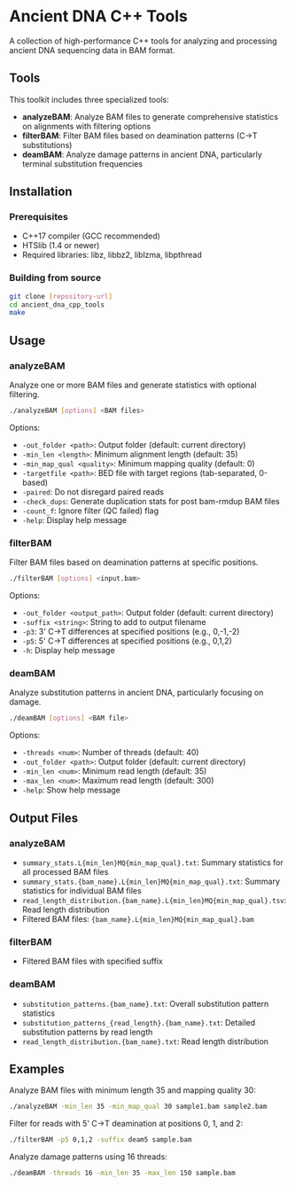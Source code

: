 # Ancient DNA C++ Tools

A collection of high-performance C++ tools for analyzing and processing ancient DNA sequencing data in BAM format.

## Tools

This toolkit includes three specialized tools:

- **analyzeBAM**: Analyze BAM files to generate comprehensive statistics on alignments with filtering options
- **filterBAM**: Filter BAM files based on deamination patterns (C→T substitutions)
- **deamBAM**: Analyze damage patterns in ancient DNA, particularly terminal substitution frequencies

## Installation

### Prerequisites

- C++17 compiler (GCC recommended)
- HTSlib (1.4 or newer)
- Required libraries: libz, libbz2, liblzma, libpthread

### Building from source

```bash
git clone [repository-url]
cd ancient_dna_cpp_tools
make
```

## Usage

### analyzeBAM

Analyze one or more BAM files and generate statistics with optional filtering.

```bash
./analyzeBAM [options] <BAM files>
```

Options:
- `-out_folder <path>`: Output folder (default: current directory)
- `-min_len <length>`: Minimum alignment length (default: 35)
- `-min_map_qual <quality>`: Minimum mapping quality (default: 0)
- `-targetfile <path>`: BED file with target regions (tab-separated, 0-based)
- `-paired`: Do not disregard paired reads
- `-check_dups`: Generate duplication stats for post bam-rmdup BAM files
- `-count_f`: Ignore filter (QC failed) flag
- `-help`: Display help message

### filterBAM

Filter BAM files based on deamination patterns at specific positions.

```bash
./filterBAM [options] <input.bam>
```

Options:
- `-out_folder <output_path>`: Output folder (default: current directory)
- `-suffix <string>`: String to add to output filename
- `-p3`: 3' C→T differences at specified positions (e.g., 0,-1,-2)
- `-p5`: 5' C→T differences at specified positions (e.g., 0,1,2)
- `-h`: Display help message

### deamBAM

Analyze substitution patterns in ancient DNA, particularly focusing on damage.

```bash
./deamBAM [options] <BAM file>
```

Options:
- `-threads <num>`: Number of threads (default: 40)
- `-out_folder <path>`: Output folder (default: current directory)
- `-min_len <num>`: Minimum read length (default: 35)
- `-max_len <num>`: Maximum read length (default: 300)
- `-help`: Show help message

## Output Files

### analyzeBAM

- `summary_stats.L{min_len}MQ{min_map_qual}.txt`: Summary statistics for all processed BAM files
- `summary_stats.{bam_name}.L{min_len}MQ{min_map_qual}.txt`: Summary statistics for individual BAM files
- `read_length_distribution.{bam_name}.L{min_len}MQ{min_map_qual}.tsv`: Read length distribution
- Filtered BAM files: `{bam_name}.L{min_len}MQ{min_map_qual}.bam`

### filterBAM

- Filtered BAM files with specified suffix

### deamBAM

- `substitution_patterns.{bam_name}.txt`: Overall substitution pattern statistics
- `substitution_patterns_{read_length}.{bam_name}.txt`: Detailed substitution patterns by read length
- `read_length_distribution.{bam_name}.txt`: Read length distribution

## Examples

Analyze BAM files with minimum length 35 and mapping quality 30:
```bash
./analyzeBAM -min_len 35 -min_map_qual 30 sample1.bam sample2.bam
```

Filter for reads with 5' C→T deamination at positions 0, 1, and 2:
```bash
./filterBAM -p5 0,1,2 -suffix deam5 sample.bam
```

Analyze damage patterns using 16 threads:
```bash
./deamBAM -threads 16 -min_len 35 -max_len 150 sample.bam
```
